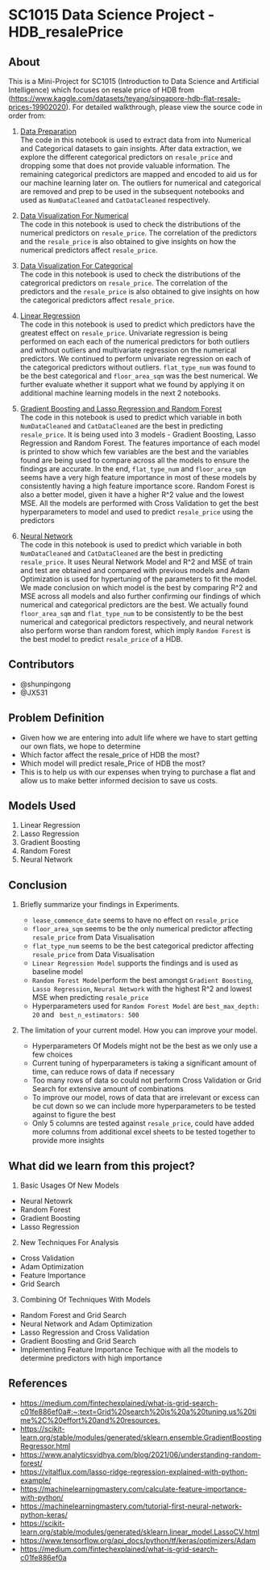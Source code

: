 # SC1015 Data Science Project - HDB_resalePrice

## About

This is a Mini-Project for SC1015 (Introduction to Data Science and Artificial Intelligence) which focuses on resale price of HDB from (https://www.kaggle.com/datasets/teyang/singapore-hdb-flat-resale-prices-19902020). For detailed walkthrough, please view the source code in order from:

1. [Data Preparation](https://github.com/shunpingong/SC1015-Project/blob/main/Data%20Preparation.ipynb) <br>
The code in this notebook is used to extract data from into Numerical and Categorical datasets to gain insights. After data extraction, we explore the different categorical predictors on `resale_price` and dropping some that does not provide valuable information. The remaining categorical predictors are mapped and encoded to aid us for our machine learning later on. The outliers for numerical and categorical are removed and prep to be used in the subsequent notebooks and used as `NumDataCleaned` and `CatDataCleaned` respectively.

2. [Data Visualization For Numerical](https://github.com/shunpingong/SC1015-Project/blob/main/Data%20Visualization%20For%20Numerical.ipynb)<br>
The code in this notebook is used to check the distributions of the numerical predictors on `resale_price`. The correlation of the predictors and the `resale_price` is also obtained to give insights on how the numerical predictors affect `resale_price`.

3. [Data Visualization For Categorical](https://github.com/shunpingong/SC1015-Project/blob/main/Data%20Visualization%20For%20Categorical.ipynb)<br>
The code in this notebook is used to check the distributions of the categrorical predictors on `resale_price`. The correlation of the predictors and the `resale_price` is also obtained to give insights on how the categorical predictors affect `resale_price`.

4. [Linear Regression](https://github.com/shunpingong/SC1015-Project/blob/main/Linear%20Regression.ipynb)<br>
The code in this notebook is used to predict which predictors have the greatest effect on `resale_price`. Univariate regression is being performed on each each of the numerical predictors for both outliers and without outliers and multivariate regression on the numerical predictors. We continued to perform univariate regression on each of the categorical predictors without outliers. `flat_type_num` was found to be the best categorical and `floor_area_sqm` was the best numerical. We further evaluate whether it support what we found by applying it on additional machine learning models in the next 2 notebooks.

5. [Gradient Boosting and Lasso Regression and Random Forest](https://github.com/shunpingong/SC1015-Project/blob/main/Gradient%20Boosting%20and%20Lasso%20Regression%20and%20Random%20Forest.ipynb)<br>
The code in this notebook is used to predict which variable in both `NumDataCleaned` and `CatDataCleaned` are the best in predicting `resale_price`. It is being used into 3 models - Gradient Boosting, Lasso Regression and Random Forest. The features importance of each model is printed to show which few variables are the best and the variables found are being used to compare across all the models to ensure the findings are accurate. In the end, `flat_type_num` and `floor_area_sqm` seems have a very high feature importance in most of these models by consistently having a high feature importance score. Random Forest is also a better model, given it have a higher R^2 value and the lowest MSE. All the models are performed with Cross Validation to get the best hyperparameters to model and used to predict `resale_price` using the predictors

6. [Neural Network](https://github.com/shunpingong/SC1015-Project/blob/main/Neural%20Network.ipynb)<br>
The code in this notebook is used to predict which variable in both `NumDataCleaned` and `CatDataCleaned` are the best in predicting `resale_price`. It uses Neural Network Model and R^2 and MSE of train and test are obtained and compared with previous models and Adam Optimization is used for hypertuning of the parameters to fit the model. We made conclusion on which model is the best by comparing R^2 and MSE across all models and also further confirming our findings of which numerical and categorical predictors are the best. We actually found `floor_area_sqm` and `flat_type_num` to be consistently to be the best numerical and categorical predictors respectively, and neural network also perform worse than random forest, which imply `Random Forest` is the best model to predict `resale_price` of a HDB.
  
## Contributors
- @shunpingong
- @JX531

## Problem Definition

- Given how we are entering into adult life where we have to start getting our own flats, we hope to determine
- Which factor affect the resale_price of HDB the most?
- Which model will predict resale_Price of HDB the most?
- This is to help us with our expenses when trying to purchase a flat and allow us to make better informed decision to save us costs.

## Models Used

1. Linear Regression
2. Lasso Regression
3. Gradient Boosting
4. Random Forest
5. Neural Network

## Conclusion
1. Briefly summarize your findings in Experiments.<br>
   - `lease_commence_date` seems to have no effect on `resale_price`
   - `floor_area_sqm` seems to be the only numerical predictor affecting `resale_price` from Data Visualisation
   - `flat_type_num` seems to be the best categorical predictor affecting `resale_price` from Data Visualisation 
   - `Linear Regression Model` supports the findings and is used as baseline model
   - `Random Forest Model`perform the best amongst `Gradient Boosting`, `Lasso Regression`, `Neural Network` with the highest R^2 and lowest MSE when predicting `resale_price`
   - Hyperparameters used for `Random Forest Model` are `best_max_depth: 20`   and  ` best_n_estimators: 500` <br>

2. The limitation of your current model. How you can improve your model.
   - Hyperparameters Of Models might not be the best as we only use a few choices
   - Current tuning of hyperparameters is taking a significant amount of time, can reduce rows of data if necessary
   - Too many rows of data so could not perform Cross Validation or Grid Search for extensive amount of combinations
   - To improve our model, rows of data that are irrelevant or excess can be cut down so we can include more hyperparameters to be tested against to figure the best
   - Only 5 columns are tested against `resale_price`, could have added more columns from additional excel sheets to be tested together to provide more insights

   
## What did we learn from this project?
1. Basic Usages Of New Models
- Neural Netowrk
- Random Forest 
- Gradient Boosting
- Lasso Regression

2. New Techniques For Analysis
- Cross Validation
- Adam Optimization
- Feature Importance
- Grid Search

3. Combining Of Techniques With Models
- Random Forest and Grid Search
- Neural Network and Adam Optimization
- Lasso Regression and Cross Validation
- Gradient Boosting and Grid Search
- Implementing Feature Importance Techique with all the models to determine predictors with high importance

## References

- <https://medium.com/fintechexplained/what-is-grid-search-c01fe886ef0a#:~:text=Grid%20search%20is%20a%20tuning,us%20time%2C%20effort%20and%20resources.>
- <https://scikit-learn.org/stable/modules/generated/sklearn.ensemble.GradientBoostingRegressor.html>
- <https://www.analyticsvidhya.com/blog/2021/06/understanding-random-forest/>
- <https://vitalflux.com/lasso-ridge-regression-explained-with-python-example/>
- <https://machinelearningmastery.com/calculate-feature-importance-with-python/>
- <https://machinelearningmastery.com/tutorial-first-neural-network-python-keras/>
- <https://scikit-learn.org/stable/modules/generated/sklearn.linear_model.LassoCV.html>
- <https://www.tensorflow.org/api_docs/python/tf/keras/optimizers/Adam>
- <https://medium.com/fintechexplained/what-is-grid-search-c01fe886ef0a>